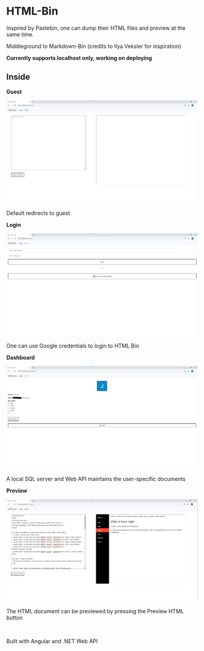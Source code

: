 # HTML-Bin

Inspired by Pastebin, one can dump their HTML files and preview at the same time. 

Middleground to Markdown-Bin (credits to Ilya Veksler for inspiration)

**Currently supports localhost only, working on deploying**


## Inside

**Guest**

![guest_page](/resource/guest_page.jpg)

Default redirects to guest



**Login**

![login_page](/resource/login_page.jpg)

One can use Google credentials to login to HTML Bin


**Dashboard**

![dashboard_page](/resource/dashboard_page.jpg)

A local SQL server and Web API maintains the user-specific documents



**Preview**

![preview_page](/resource/preview_page.jpg)

The HTML document can be previewed by pressing the Preview HTML button



&nbsp;&nbsp;&nbsp;&nbsp;

Built with Angular and .NET Web API



